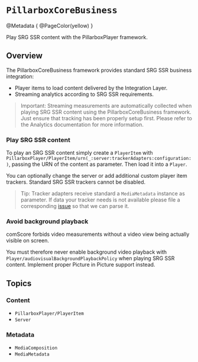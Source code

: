 
# ``PillarboxCoreBusiness``

@Metadata {
    @PageColor(yellow)
}

Play SRG SSR content with the PillarboxPlayer framework.

## Overview

The PillarboxCoreBusiness framework provides standard SRG SSR business integration:

- Player items to load content delivered by the Integration Layer.
- Streaming analytics according to SRG SSR requirements.

> Important: Streaming measurements are automatically collected when playing SRG SSR content using the PillarboxCoreBusiness framework. Just ensure that tracking has been properly setup first. Please refer to the Analytics documentation for more information.

### Play SRG SSR content

To play an SRG SSR content simply create a `PlayerItem` with ``PillarboxPlayer/PlayerItem/urn(_:server:trackerAdapters:configuration:)``, passing the URN of the content as parameter. Then load it into a `Player`.

You can optionally change the server or add additional custom player item trackers. Standard SRG SSR trackers cannot be disabled.

> Tip: Tracker adapters receive standard a ``MediaMetadata`` instance as parameter. If data your tracker needs is not available please file a corresponding [issue](https://github.com/SRGSSR/pillarbox-apple/issues/new?assignees=&labels=enhancement%2Ctriage&projects=&template=feature_request.yml) so that we can parse it.

### Avoid background playback

comScore forbids video measurements without a video view being actually visible on screen.

You must therefore never enable background video playback with `Player/audiovisualBackgroundPlaybackPolicy` when playing SRG SSR content. Implement proper Picture in Picture support instead.

## Topics

### Content

- ``PillarboxPlayer/PlayerItem``
- ``Server``

### Metadata

- ``MediaComposition``
- ``MediaMetadata``
